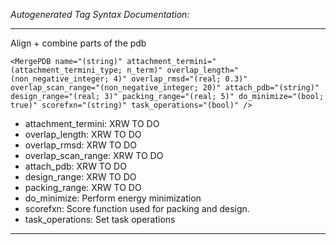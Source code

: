 _Autogenerated Tag Syntax Documentation:_

---
Align + combine parts of the pdb

```
<MergePDB name="(string)" attachment_termini="(attachment_termini_type; n_term)" overlap_length="(non_negative_integer; 4)" overlap_rmsd="(real; 0.3)" overlap_scan_range="(non_negative_integer; 20)" attach_pdb="(string)" design_range="(real; 3)" packing_range="(real; 5)" do_minimize="(bool; true)" scorefxn="(string)" task_operations="(bool)" />
```

-   attachment_termini: XRW TO DO
-   overlap_length: XRW TO DO
-   overlap_rmsd: XRW TO DO
-   overlap_scan_range: XRW TO DO
-   attach_pdb: XRW TO DO
-   design_range: XRW TO DO
-   packing_range: XRW TO DO
-   do_minimize: Perform energy minimization
-   scorefxn: Score function used for packing and design.
-   task_operations: Set task operations

---
